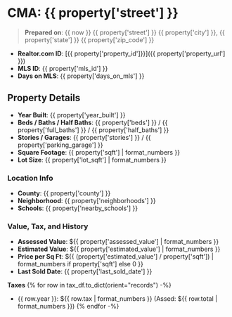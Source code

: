 # CMA: {{ property['street'] }}

> **Prepared on**: {{ now }}
{{ property['street'] }}
{{ property['city'] }}, {{ property['state'] }} {{ property['zip_code'] }}
- **Realtor.com ID**: [{{ property['property_id']}}]({{ property['property_url'] }})
- **MLS ID**: {{ property['mls_id'] }}
- **Days on MLS**: {{ property['days_on_mls'] }}

## Property Details
- **Year Built**: {{ property['year_built'] }}
- **Beds / Baths / Half Baths**: {{ property['beds'] }} / {{ property['full_baths'] }} / {{ property['half_baths'] }}
- **Stories / Garages**: {{ property['stories'] }} / {{ property['parking_garage'] }}
- **Square Footage**: {{ property['sqft'] | format_numbers }}
- **Lot Size**: {{ property['lot_sqft'] | format_numbers }}

### Location Info
- **County**: {{ property['county'] }}
- **Neighborhood**: {{ property['neighborhoods'] }}
- **Schools**: {{ property['nearby_schools'] }}

### Value, Tax, and History
- **Assessed Value**: ${{ property['assessed_value'] | format_numbers }}
- **Estimated Value**: ${{ property['estimated_value'] | format_numbers }}
- **Price per Sq Ft**: ${{ (property['estimated_value'] / property['sqft']) | format_numbers if property['sqft'] else 0 }}
- **Last Sold Date**: {{ property['last_sold_date'] }}

**Taxes**
{% for row in tax_df.to_dict(orient="records") -%}
- {{ row.year }}: ${{ row.tax | format_numbers }} (Assed: ${{ row.total | format_numbers }})
{% endfor -%}
